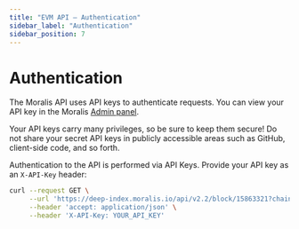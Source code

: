 ```yaml
---
title: "EVM API – Authentication"
sidebar_label: "Authentication"
sidebar_position: 7
---
```


# Authentication

The Moralis API uses API keys to authenticate requests. You can view your API key in the Moralis [Admin panel](https://admin.moralis.io/).

Your API keys carry many privileges, so be sure to keep them secure! Do not share your secret API keys in publicly accessible areas such as GitHub, client-side code, and so forth.

Authentication to the API is performed via API Keys. Provide your API key as an `X-API-Key` header:

```bash
curl --request GET \
     --url 'https://deep-index.moralis.io/api/v2.2/block/15863321?chain=eth&include=internal_transactions' \
     --header 'accept: application/json' \
     --header 'X-API-Key: YOUR_API_KEY'
```
